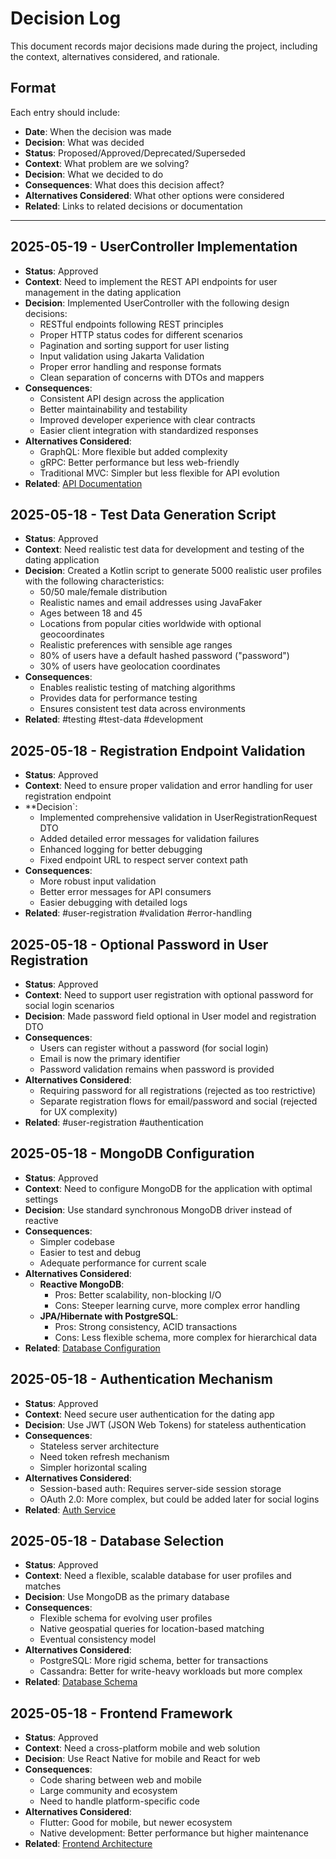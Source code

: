 # Decision Log

This document records major decisions made during the project, including the context, alternatives considered, and rationale.

## Format
Each entry should include:
- **Date**: When the decision was made
- **Decision**: What was decided
- **Status**: Proposed/Approved/Deprecated/Superseded
- **Context**: What problem are we solving?
- **Decision**: What we decided to do
- **Consequences**: What does this decision affect?
- **Alternatives Considered**: What other options were considered
- **Related**: Links to related decisions or documentation

---

## 2025-05-19 - UserController Implementation
- **Status**: Approved
- **Context**: Need to implement the REST API endpoints for user management in the dating application
- **Decision**: Implemented UserController with the following design decisions:
  - RESTful endpoints following REST principles
  - Proper HTTP status codes for different scenarios
  - Pagination and sorting support for user listing
  - Input validation using Jakarta Validation
  - Proper error handling and response formats
  - Clean separation of concerns with DTOs and mappers
- **Consequences**:
  - Consistent API design across the application
  - Better maintainability and testability
  - Improved developer experience with clear contracts
  - Easier client integration with standardized responses
- **Alternatives Considered**:
  - GraphQL: More flexible but added complexity
  - gRPC: Better performance but less web-friendly
  - Traditional MVC: Simpler but less flexible for API evolution
- **Related**: [API Documentation](./tech-context.md#api-documentation)

## 2025-05-18 - Test Data Generation Script
- **Status**: Approved
- **Context**: Need realistic test data for development and testing of the dating application
- **Decision**: Created a Kotlin script to generate 5000 realistic user profiles with the following characteristics:
  - 50/50 male/female distribution
  - Realistic names and email addresses using JavaFaker
  - Ages between 18 and 45
  - Locations from popular cities worldwide with optional geocoordinates
  - Realistic preferences with sensible age ranges
  - 80% of users have a default hashed password ("password")
  - 30% of users have geolocation coordinates
- **Consequences**:
  - Enables realistic testing of matching algorithms
  - Provides data for performance testing
  - Ensures consistent test data across environments
- **Related**: #testing #test-data #development

## 2025-05-18 - Registration Endpoint Validation
- **Status**: Approved
- **Context**: Need to ensure proper validation and error handling for user registration endpoint
- **Decision`: 
  - Implemented comprehensive validation in UserRegistrationRequest DTO
  - Added detailed error messages for validation failures
  - Enhanced logging for better debugging
  - Fixed endpoint URL to respect server context path
- **Consequences**:
  - More robust input validation
  - Better error messages for API consumers
  - Easier debugging with detailed logs
- **Related**: #user-registration #validation #error-handling

## 2025-05-18 - Optional Password in User Registration
- **Status**: Approved
- **Context**: Need to support user registration with optional password for social login scenarios
- **Decision**: Made password field optional in User model and registration DTO
- **Consequences**: 
  - Users can register without a password (for social login)
  - Email is now the primary identifier
  - Password validation remains when password is provided
- **Alternatives Considered**:
  - Requiring password for all registrations (rejected as too restrictive)
  - Separate registration flows for email/password and social (rejected for UX complexity)
- **Related**: #user-registration #authentication

## 2025-05-18 - MongoDB Configuration
- **Status**: Approved
- **Context**: Need to configure MongoDB for the application with optimal settings
- **Decision**: Use standard synchronous MongoDB driver instead of reactive
- **Consequences**:
  - Simpler codebase
  - Easier to test and debug
  - Adequate performance for current scale
- **Alternatives Considered**:
  - **Reactive MongoDB**:
    - Pros: Better scalability, non-blocking I/O
    - Cons: Steeper learning curve, more complex error handling
  - **JPA/Hibernate with PostgreSQL**:
    - Pros: Strong consistency, ACID transactions
    - Cons: Less flexible schema, more complex for hierarchical data
- **Related**: [Database Configuration](./tech-context.md#database-configuration)

## 2025-05-18 - Authentication Mechanism
- **Status**: Approved
- **Context**: Need secure user authentication for the dating app
- **Decision**: Use JWT (JSON Web Tokens) for stateless authentication
- **Consequences**: 
  - Stateless server architecture
  - Need token refresh mechanism
  - Simpler horizontal scaling
- **Alternatives Considered**:
  - Session-based auth: Requires server-side session storage
  - OAuth 2.0: More complex, but could be added later for social logins
- **Related**: [Auth Service](./system-patterns.md#authentication-service)

## 2025-05-18 - Database Selection
- **Status**: Approved
- **Context**: Need a flexible, scalable database for user profiles and matches
- **Decision**: Use MongoDB as the primary database
- **Consequences**:
  - Flexible schema for evolving user profiles
  - Native geospatial queries for location-based matching
  - Eventual consistency model
- **Alternatives Considered**:
  - PostgreSQL: More rigid schema, better for transactions
  - Cassandra: Better for write-heavy workloads but more complex
- **Related**: [Database Schema](./system-patterns.md#database-schema)

## 2025-05-18 - Frontend Framework
- **Status**: Approved
- **Context**: Need a cross-platform mobile and web solution
- **Decision**: Use React Native for mobile and React for web
- **Consequences**:
  - Code sharing between web and mobile
  - Large community and ecosystem
  - Need to handle platform-specific code
- **Alternatives Considered**:
  - Flutter: Good for mobile, but newer ecosystem
  - Native development: Better performance but higher maintenance
- **Related**: [Frontend Architecture](./tech-context.md#frontend-architecture)
